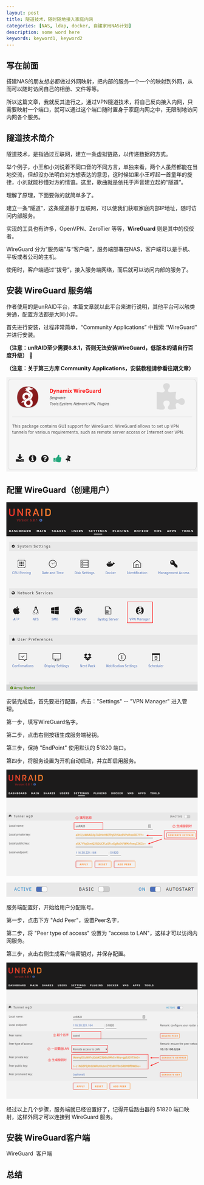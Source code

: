 ```yaml
---
layout: post
title: 隧道技术，随时随地接入家庭内网
categories: [NAS, ldap, docker, 自建家用NAS计划]
description: some word here
keywords: keyword1, keyword2
---
```


## 写在前面

搭建NAS的朋友想必都做过外网映射，把内部的服务一个一个的映射到外网，从而可以随时访问自己的相册、文件等等。

所以这篇文章，我就反其道行之，通过VPN隧道技术，将自己反向接入内网，只需要映射一个端口，就可以通过这个端口随时置身于家庭内网之中，无限制地访问内网各个服务。





## 隧道技术简介

隧道技术，是指通过互联网，建立一条虚拟链路，以传递数据的方式。



举个例子，小王和小刘说着不同口音的不同方言，单独来看，两个人虽然都能在当地交流，但却没办法明白对方想表达的意思，这时候如果小王哼起一首童年的旋律，小刘就能秒懂对方的情谊。这里，歌曲就是依托于声音建立起的“隧道”。



理解了原理，下面要做的就简单多了。



建立一条“隧道”，这条隧道基于互联网，可以使我们获取家庭内部IP地址，随时访问内部服务。

实现的工具也有许多，OpenVPN、ZeroTier 等等，**WireGuard** 则是其中的佼佼者。



WireGuard 分为“服务端”与“客户端”，服务端部署在NAS，客户端可以是手机、平板或者公司的主机。

使用时，客户端通过“拨号”，接入服务端网络，而后就可以访问内部的服务了。





## 安装 WireGuard 服务端

作者使用的是unRAID平台，本篇文章就以此平台来进行说明，其他平台可以触类旁通，配置方法都是大同小异。



首先进行安装，过程非常简单，“Community Applications” 中搜索 “WireGuard” 并进行安装。

**（注意：unRAID至少需要6.8.1，否则无法安装WireGuard，低版本的请自行百度升级）** 

**（注意：关于第三方库 Community Applications，安装教程请参看往期文章）**



![install.png](../images/blog/2020-03-25-wireguard/install.png)





## 配置 WireGuard（创建用户）

![wireguard-setting.png](../images/blog/2020-03-25-wireguard/wireguard-setting.png)



安装完成后，首先要进行配置，点击："Settings" -- "VPN Manager" 进入管理。

第一步，填写WireGuard名字。

第二步，点击右侧按钮生成服务端秘钥。

第三步，保持 "EndPoint" 使用默认的 51820 端口。

第四步，将服务设置为开机自动启动，并立即启用服务。



![wireguard-setting-genkey.png](../images/blog/2020-03-25-wireguard/wireguard-setting-genkey.png)

![wireguard-setting-autorun.png](../images/blog/2020-03-25-wireguard/wireguard-setting-autorun.png)



服务端配置好，开始给用户分配账号。

第一步，点击下方 "Add Peer"，设置Peer名字，

第二步，将 "Peer type of access" 设置为 "access to LAN"，这样才可以访问内网服务。

第三步，点击右侧生成客户端密钥对，并保存配置。



![wireguard-setting-peer.png](../images/blog/2020-03-25-wireguard/wireguard-setting-peer.png)



经过以上几个步骤，服务端就已经设置好了，记得开启路由器的 51820 端口映射，这样外网才可以连接到 WireGuard 服务。





## 安装 WireGuard客户端

WireGuard  客户端





## 总结
